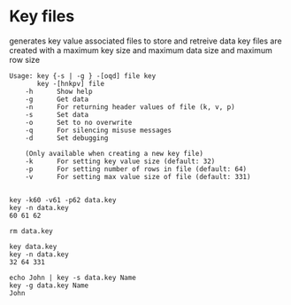 # Key files
generates key value associated files to store and retreive data
key files are created with a maximum key size and maximum data size and maximum row size

	Usage: key {-s | -g } -[oqd] file key
	       key -[hnkpv] file
		-h		Show help
		-g		Get data
		-n		For returning header values of file (k, v, p)
		-s		Set data
		-o		Set to no overwrite
		-q		For silencing misuse messages
		-d		Set debugging
	
		(Only available when creating a new key file)
		-k		For setting key value size (default: 32)
		-p		For setting number of rows in file (default: 64)
		-v		For setting max value size of file (default: 331)

	
	key -k60 -v61 -p62 data.key
	key -n data.key
	60 61 62 
	
	rm data.key
	
	key data.key
	key -n data.key
	32 64 331
	
	echo John | key -s data.key Name 
	key -g data.key Name
	John 

